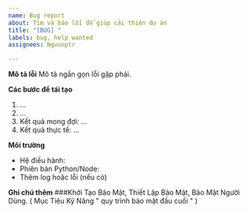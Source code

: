 ```yaml
---
name: Bug report
about: Tìm và báo lỗi để giúp cải thiện dự án
title: "[BUG] "
labels: bug, help wanted
assignees: Ngvuoptr

---
```


**Mô tả lỗi**
Mô tả ngắn gọn lỗi gặp phải.

**Các bước để tái tạo**
1. ...
2. ...
3. Kết quả mong đợi: ...
4. Kết quả thực tế: ...

**Môi trường**
- Hệ điều hành:
- Phiên bản Python/Node:
- Thêm log hoặc lỗi (nếu có)

**Ghi chú thêm**
###Khởi Tạo Bảo Mật, Thiết Lập Bảo Mật, Bảo Mật Người Dùng.
   ( Mục Tiêu Kỹ Năng " quy trình bảo mật đầu cuối " )
